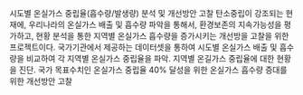 시도별 온실가스 중립율(흡수량/발생량) 분석 및 개선방안 고찰 탄소중립이 강조되는 현재에, 우리나라의 온실가스 배출 및 흡수량 파악을 통해서, 환경보존의 지속가능성을 평가하고, 현황 분석을 통한 지역별 온실가스 흡수량을 증가시키는 개선방을 고찰을 위한 프로젝트이다. 국가기관에서 제공하는 데이터셋을 통하여 시도별 온실가스 배출 및 흡수량을 비교하여 각 지역별 온실가스 중립율을 파악. 지역별 온길가스 중립율에 대한 현황을 진단. 국가 목표수치인 온실가스 중립율 40% 달성을 위한 온실가스 흡수량 증대를 위한 개선방안 고찰
